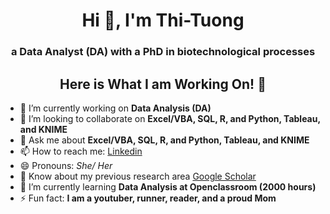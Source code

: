 <h1 align="center">Hi 👋, I'm Thi-Tuong</h1>
<h3 align="center">a Data Analyst (DA) with a PhD in biotechnological processes</h3>

<h2 align="center">Here is What I am Working On! 👋</h2>

- 🔭 I’m currently working on **Data Analysis (DA)**
- 👯 I’m looking to collaborate on **Excel/VBA, SQL, R, and Python, Tableau, and KNIME**
- 💬 Ask me about **Excel/VBA, SQL, R, and Python, Tableau, and KNIME**
- 📫 How to reach me: [Linkedin](linkedin.com/in/thi-tuong-le)
- 😄 Pronouns: *She/ Her*
- 📄 Know about my previous research area [Google Scholar](https://scholar.google.fr/citations?user=i3I1IxwAAAAJ&hl=fr&oi=sra)
- 🌱 I’m currently learning **Data Analysis at Openclassroom (2000 hours)**
- ⚡ Fun fact: **I am a youtuber, runner, reader, and a proud Mom**

